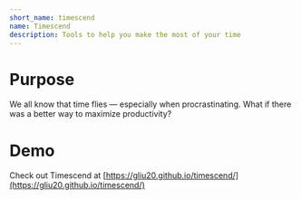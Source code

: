 ```yaml
---
short_name: timescend
name: Timescend
description: Tools to help you make the most of your time
---
```

# Purpose
We all know that time flies — especially when procrastinating. What if there was a better way to maximize productivity?

# Demo
Check out Timescend at [https://gliu20.github.io/timescend/](https://gliu20.github.io/timescend/)
